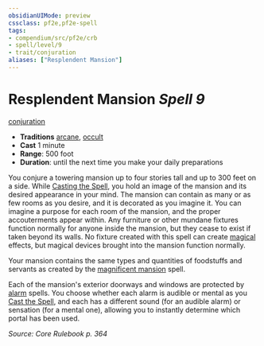 ```yaml
---
obsidianUIMode: preview
cssclass: pf2e,pf2e-spell
tags:
- compendium/src/pf2e/crb
- spell/level/9
- trait/conjuration
aliases: ["Resplendent Mansion"]
---
```

# Resplendent Mansion *Spell 9*   
[conjuration](conjuration.md "Conjuration School Trait")  

- **Traditions** [arcane](arcane.md "Arcane Tradition Trait"), [occult](occult.md "Occult Tradition Trait")
- **Cast** 1 minute 
- **Range**: 500 foot
- **Duration**: until the next time you make your daily preparations

You conjure a towering mansion up to four stories tall and up to 300 feet on a side. While [Casting the Spell](cast-a-spell.md), you hold an image of the mansion and its desired appearance in your mind. The mansion can contain as many or as few rooms as you desire, and it is decorated as you imagine it. You can imagine a purpose for each room of the mansion, and the proper accouterments appear within. Any furniture or other mundane fixtures function normally for anyone inside the mansion, but they cease to exist if taken beyond its walls. No fixture created with this spell can create [magical](magical.md "Magical Item Trait") effects, but magical devices brought into the mansion function normally.

Your mansion contains the same types and quantities of foodstuffs and servants as created by the [magnificent mansion](magnificent-mansion.md) spell.

Each of the mansion's exterior doorways and windows are protected by [alarm](alarm.md) spells. You choose whether each alarm is audible or mental as you [Cast the Spell](cast-a-spell.md), and each has a different sound (for an audible alarm) or sensation (for a mental one), allowing you to instantly determine which portal has been used.

*Source: Core Rulebook p. 364*